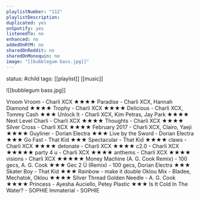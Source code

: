 ```yaml
---
playlistNumber: "112"
playlistDescription:
duplicated: yes
onSpotify: yes
listenedTo: no
enhanced: no
addedOnRYM: no
sharedOnReddit: no
sharedOnMonoquin: no
image: "[[bubblegum bass.jpg]]"
---
```

status: #child 
tags: [[playlist]] [[music]] 

![[bubblegum bass.jpg]]

Vroom Vroom - Charli XCX ★★★★
Paradise - Charli XCX, Hannah Diamond ★★★★
Trophy - Charli XCX ★★★★
Delicious - Charli XCX, Tommy Cash ★★★
Unlock It - Charli XCX, Kim Petras, Jay Park ★★★★
Next Level Charli - Charli XCX ★★★★
Thoughts - Charli XCX ★★★★
Silver Cross - Charli XCX ★★★★
February 2017 - Charli XCX, Clairo, Yaeji ★★★★
Guyliner - Dorian Electra ★★★
Live by the Sword - Dorian Electra ★★★
Go Fast - That Kid ★★★
Spectacular - That Kid ★★★★
claws - Charli XCX ★★★★
detonate - Charli XCX ★★★★
c2.0 - Charli XCX ★★★★★
party 4 u - Charli XCX ★★★★
anthems - Charli XCX ★★★★
visions - Charli XCX ★★★★★
Money Machine (A. G. Cook Remix) - 100 gecs, A. G. Cook ★★★
Gec 2 Ü (Remix) - 100 gecs, Dorian Electra ★★★
Skater Boy - That Kid ★★★
Rainbow - make it double Oklou Mix - Bladee, Mechatok, Oklou ★★★★
Silver Thread Golden Needle - A. G. Cook ★★★★
Princess - Ayesha Auciello, Petey Plastic ★★★
Is It Cold In The Water? - SOPHIE
Immaterial - SOPHIE

